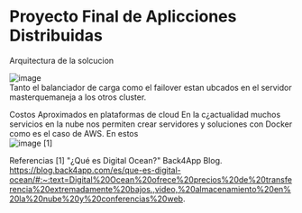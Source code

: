# Proyecto Final de Aplicciones Distribuidas
Arquitectura de la solcucion

![image](https://user-images.githubusercontent.com/85172489/188647022-aff7432a-e5f7-4a95-a0a1-5eb8e8c254b8.png)
</br>
Tanto el balanciador de carga como el failover estan ubcados en el servidor masterquemaneja a los otros cluster.

Costos Aproximados en plataformas de cloud
En la c¿actualidad muchos servicios en la nube nos permiten crear servidores y soluciones con Docker como es el caso de AWS. En estos  
![image](https://user-images.githubusercontent.com/85172489/188645231-f0739f12-bec4-4336-bb0b-4e1dc7c058f0.png)
[1]
</br>







Referencias
[1] "¿Qué es Digital Ocean?" Back4App Blog. https://blog.back4app.com/es/que-es-digital-ocean/#:~:text=Digital%20Ocean%20ofrece%20precios%20de%20transferencia%20extremadamente%20bajos.,video,%20almacenamiento%20en%20la%20nube%20y%20conferencias%20web.

